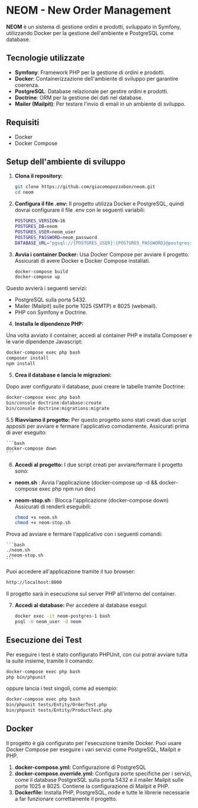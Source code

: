 # NEOM - New Order Management

**NEOM** è un sistema di gestione ordini e prodotti, sviluppato in Symfony, utilizzando Docker per la gestione dell'ambiente e PostgreSQL come database.

## Tecnologie utilizzate
- **Symfony**: Framework PHP per la gestione di ordini e prodotti.
- **Docker**: Containerizzazione dell'ambiente di sviluppo per garantire coerenza.
- **PostgreSQL**: Database relazionale per gestire ordini e prodotti.
- **Doctrine**: ORM per la gestione dei dati nel database.
- **Mailer (Mailpit)**: Per testare l'invio di email in un ambiente di sviluppo.

## Requisiti
- Docker
- Docker Compose

## Setup dell'ambiente di sviluppo

1. **Clona il repository:**

   ```bash
   git clone https://github.com/giacomopozzobon/neom.git
   cd neom
   ```

2. **Configura il file .env:**
Il progetto utilizza Docker e PostgreSQL, quindi dovrai configurare il file .env con le seguenti variabili:

   ```bash
   POSTGRES_VERSION=16
   POSTGRES_DB=neom
   POSTGRES_USER=neom_user
   POSTGRES_PASSWORD=neom_password
   DATABASE_URL="pgsql://{POSTGRES_USER}:{POSTGRES_PASSWORD}@postgres:5432/{POSTGRES_DB}"
   ```

3. **Avvia i container Docker:**
Usa Docker Compose per avviare il progetto. Assicurati di avere Docker e Docker Compose installati.

   ```bash
   docker-compose build
   docker-compose up
   ```

Questo avvierà i seguenti servizi:

- PostgreSQL sulla porta 5432.
- Mailer (Mailpit) sulle porte 1025 (SMTP) e 8025 (webmail).
- PHP con Symfony e Doctrine.

4. **Installa le dipendenze PHP:**

Una volta avviato il container, accedi al container PHP e installa Composer e le varie dipendenze Javascript:

   ```bash
   docker-compose exec php bash
   composer install
   npm install
   ```

5. **Crea il database e lancia le migrazioni:**

Dopo aver configurato il database, puoi creare le tabelle tramite Doctrine:

   ```bash
   docker-compose exec php bash
   bin/console doctrine:database:create
   bin/console doctrine:migrations:migrate
   ```

5.5 **Riavviamo il progetto:**
Per questo progetto sono stati creati due script appositi per avviare e fermare l'applicativo comodamente.
Assicurati prima di aver eseguito:

    ```bash
    docker-compose down
    ```

6. **Accedi al progetto:**
I due script creati per avviare/fermare il progetto sono:
- **neom.sh** : Avvia l'applicazione (docker-compose up -d && docker-compose exec php npm run dev)
- **neom-stop.sh** : Blocca l'applicazione (docker-compose down)
Assicurati di renderli eseguibili:

    ```bash
    chmod +x neom.sh
    chmod +x neom-stop.sh
    ```

Prova ad avviare e fermare l'applicativo con i seguenti comandi:

    ```bash
    ./neom.sh
    ./neom-stop.sh
    ```

Puoi accedere all'applicazione tramite il tuo browser:

   ```bash
   http://localhost:8000
   ```
Il progetto sarà in esecuzione sul server PHP all'interno del container.

7. **Accedi al database:**
Per accedere al database esegui:

    ```bash
    docker exec -it neom-postgres-1 bash
    psql -U neom_user -d neom
    ```

## Esecuzione dei Test
Per eseguire i test è stato configurato PHPUnit, con cui potrai avviare tutta la suite insieme, tramite il comando:

   ```bash
   docker-compose exec php bash
   php bin/phpunit
   ```
oppure lancia i test singoli, come ad esempio:

   ```bash
   docker-compose exec php bash
   bin/phpunit tests/Entity/OrderTest.php
   bin/phpunit tests/Entity/ProductTest.php
   ```


## Docker
Il progetto è già configurato per l'esecuzione tramite Docker. Puoi usare Docker Compose per eseguire i vari servizi come PostgreSQL, Mailpit e PHP.

1. **docker-compose.yml:** Configurazione di PostgreSQL
2. **docker-compose.override.yml:** Configura porte specifiche per i servizi, come il database PostgreSQL sulla porta 5432 e il mailer Mailpit sulle porte 1025 e 8025. Contiene la configurazione di Mailpit e PHP.
3. **Dockerfile:** Installa PHP, PostgreSQL, node e tutte le librerie necessarie a far funzionare correttamente il progetto.